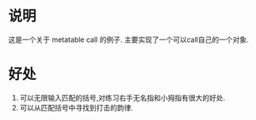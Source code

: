 说明
==========
这是一个关于 metatable call 的例子. 主要实现了一个可以call自己的一个对象.

好处
====
1. 可以无限输入匹配的括号,对练习右手无名指和小拇指有很大的好处.
2. 可以从匹配括号中寻找到打击的韵律.
